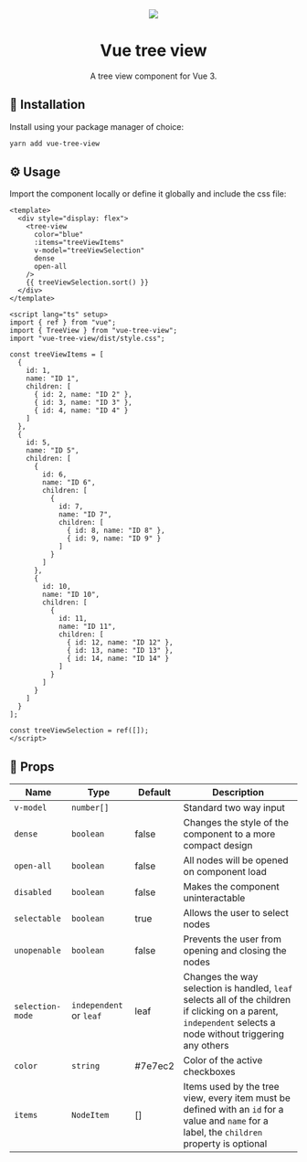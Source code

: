 <div align="center">
  <img src="https://user-images.githubusercontent.com/36193643/236633388-ab400a17-41ba-42a4-a06c-05d62349def2.png" />
</div>

<h1 align=center>Vue tree view</h1>
<p align=center>A tree view component for Vue 3.</p>

## 🚀 Installation

Install using your package manager of choice:

```bash
yarn add vue-tree-view
```

## ⚙️ Usage

Import the component locally or define it globally and include the css file:

```vue
<template>
  <div style="display: flex">
    <tree-view
      color="blue"
      :items="treeViewItems"
      v-model="treeViewSelection"
      dense
      open-all
    />
    {{ treeViewSelection.sort() }}
  </div>
</template>

<script lang="ts" setup>
import { ref } from "vue";
import { TreeView } from "vue-tree-view";
import "vue-tree-view/dist/style.css";

const treeViewItems = [
  {
    id: 1,
    name: "ID 1",
    children: [
      { id: 2, name: "ID 2" },
      { id: 3, name: "ID 3" },
      { id: 4, name: "ID 4" }
    ]
  },
  {
    id: 5,
    name: "ID 5",
    children: [
      {
        id: 6,
        name: "ID 6",
        children: [
          {
            id: 7,
            name: "ID 7",
            children: [
              { id: 8, name: "ID 8" },
              { id: 9, name: "ID 9" }
            ]
          }
        ]
      },
      {
        id: 10,
        name: "ID 10",
        children: [
          {
            id: 11,
            name: "ID 11",
            children: [
              { id: 12, name: "ID 12" },
              { id: 13, name: "ID 13" },
              { id: 14, name: "ID 14" }
            ]
          }
        ]
      }
    ]
  }
];

const treeViewSelection = ref([]);
</script>
```

## 📃 Props

| Name             | Type                    | Default | Description                                                                                                                                                   |
| ---------------- | ----------------------- | ------- | ------------------------------------------------------------------------------------------------------------------------------------------------------------- |
| `v-model`        | `number[]`              |         | Standard two way input                                                                                                                                        |
| `dense`          | `boolean`               | false   | Changes the style of the component to a more compact design                                                                                                   |
| `open-all`       | `boolean`               | false   | All nodes will be opened on component load                                                                                                                    |
| `disabled`       | `boolean`               | false   | Makes the component uninteractable                                                                                                                            |
| `selectable`     | `boolean`               | true    | Allows the user to select nodes                                                                                                                               |
| `unopenable`     | `boolean`               | false   | Prevents the user from opening and closing the nodes                                                                                                          |
| `selection-mode` | `independent` or `leaf` | leaf    | Changes the way selection is handled, `leaf` selects all of the children if clicking on a parent, ` independent` selects a node without triggering any others |
| `color`          | `string`                | #7e7ec2 | Color of the active checkboxes                                                                                                                                |
| `items`          | `NodeItem`              | []      | Items used by the tree view, every item must be defined with an `id` for a value and `name` for a label, the `children` property is optional                  |
